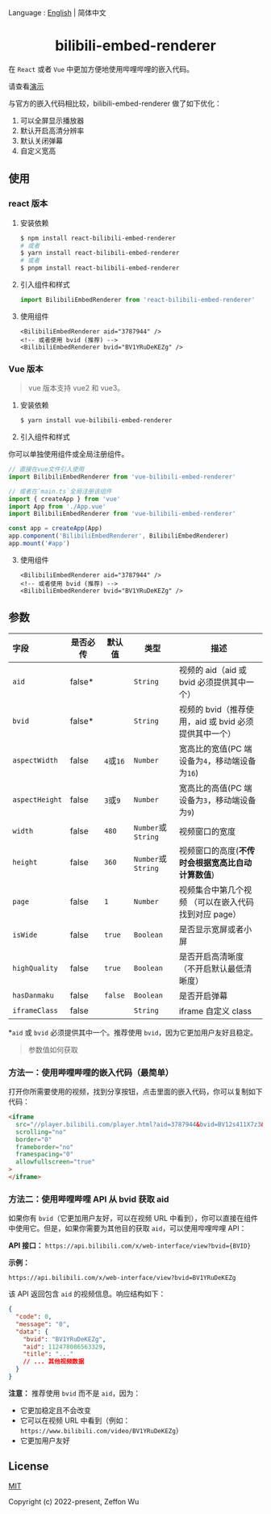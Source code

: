 Language : [English](./README.md) | 简体中文

<h1 align="center">bilibili-embed-renderer</h1>

在 `React` 或者 `Vue` 中更加方便地使用哔哩哔哩的嵌入代码。

请查看[演示](https://zeffon.github.io/bilibili-embed-renderer/)

与官方的嵌入代码相比较，bilibili-embed-renderer 做了如下优化：

1. 可以全屏显示播放器
2. 默认开启高清分辨率
3. 默认关闭弹幕
4. 自定义宽高

## 使用

### react 版本

1. 安装依赖

   ```sh
   $ npm install react-bilibili-embed-renderer
   # 或者
   $ yarn install react-bilibili-embed-renderer
   # 或者
   $ pnpm install react-bilibili-embed-renderer
   ```

2. 引入组件和样式

   ```ts
   import BilibiliEmbedRenderer from 'react-bilibili-embed-renderer'
   ```

3. 使用组件

   ```tsx
   <BilibiliEmbedRenderer aid="3787944" />
   <!-- 或者使用 bvid (推荐) -->
   <BilibiliEmbedRenderer bvid="BV1YRuDeKEZg" />
   ```

### Vue 版本

> vue 版本支持 vue2 和 vue3。

1. 安装依赖

   ```sh
   $ yarn install vue-bilibili-embed-renderer
   ```

2. 引入组件和样式

你可以单独使用组件或全局注册组件。

```ts
// 直接在vue文件引入使用
import BilibiliEmbedRenderer from 'vue-bilibili-embed-renderer'

// 或者在`main.ts`全局注册该组件
import { createApp } from 'vue'
import App from './App.vue'
import BilibiliEmbedRenderer from 'vue-bilibili-embed-renderer'

const app = createApp(App)
app.component('BilibiliEmbedRenderer', BilibiliEmbedRenderer)
app.mount('#app')
```

3. 使用组件

   ```tsx
   <BilibiliEmbedRenderer aid="3787944" />
   <!-- 或者使用 bvid (推荐) -->
   <BilibiliEmbedRenderer bvid="BV1YRuDeKEZg" />
   ```

## 参数

| 字段           | 是否必传 | 默认值    | 类型               | 描述                                                  |
| :------------- | -------- | --------- | ------------------ | ----------------------------------------------------- |
| `aid`          | false\*  |           | `String`           | 视频的 aid（aid 或 bvid 必须提供其中一个）            |
| `bvid`         | false\*  |           | `String`           | 视频的 bvid（推荐使用，aid 或 bvid 必须提供其中一个） |
| `aspectWidth`  | false    | `4`或`16` | `Number`           | 宽高比的宽值(PC 端设备为`4`，移动端设备为`16`)        |
| `aspectHeight` | false    | `3`或`9`  | `Number`           | 宽高比的高值(PC 端设备为`3`，移动端设备为`9`)         |
| `width`        | false    | `480`     | `Number`或`String` | 视频窗口的宽度                                        |
| `height`       | false    | `360`     | `Number`或`String` | 视频窗口的高度(**不传时会根据宽高比自动计算数值**)    |
| `page`         | false    | `1`       | `Number`           | 视频集合中第几个视频 （可以在嵌入代码找到对应 page）  |
| `isWide`       | false    | `true`    | `Boolean`          | 是否显示宽屏或者小屏                                  |
| `highQuality`  | false    | `true`    | `Boolean`          | 是否开启高清晰度（不开启默认最低清晰度）              |
| `hasDanmaku`   | false    | `false`   | `Boolean`          | 是否开启弹幕                                          |
| `iframeClass`  | false    |           | `String`           | iframe 自定义 class                                   |

\*`aid` 或 `bvid` 必须提供其中一个。推荐使用 `bvid`，因为它更加用户友好且稳定。

> 参数值如何获取

### 方法一：使用哔哩哔哩的嵌入代码（最简单）

打开你所需要使用的视频，找到分享按钮，点击里面的嵌入代码，你可以复制如下代码：

```html
<iframe
  src="//player.bilibili.com/player.html?aid=3787944&bvid=BV12s411X7z3&cid=6078845&page=1"
  scrolling="no"
  border="0"
  frameborder="no"
  framespacing="0"
  allowfullscreen="true"
>
</iframe>
```

### 方法二：使用哔哩哔哩 API 从 bvid 获取 aid

如果你有 `bvid`（它更加用户友好，可以在视频 URL 中看到），你可以直接在组件中使用它。但是，如果你需要为其他目的获取 `aid`，可以使用哔哩哔哩 API：

**API 接口：** `https://api.bilibili.com/x/web-interface/view?bvid={BVID}`

**示例：**

```
https://api.bilibili.com/x/web-interface/view?bvid=BV1YRuDeKEZg
```

该 API 返回包含 `aid` 的视频信息。响应结构如下：

```json
{
  "code": 0,
  "message": "0",
  "data": {
    "bvid": "BV1YRuDeKEZg",
    "aid": 112478086563329,
    "title": "..."
    // ... 其他视频数据
  }
}
```

**注意：** 推荐使用 `bvid` 而不是 `aid`，因为：

- 它更加稳定且不会改变
- 它可以在视频 URL 中看到（例如：`https://www.bilibili.com/video/BV1YRuDeKEZg`）
- 它更加用户友好

## License

[MIT](https://opensource.org/licenses/MIT)

Copyright (c) 2022-present, Zeffon Wu
